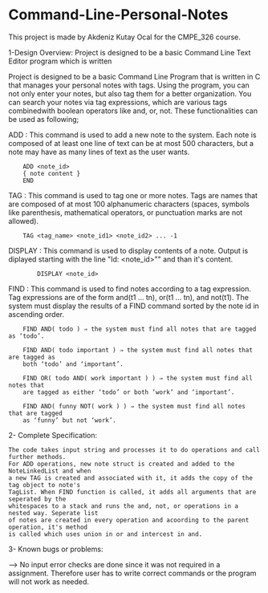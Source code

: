 # Command-Line-Personal-Notes

This project is made by Akdeniz Kutay Ocal for the CMPE_326 course.

1-Design Overview:
Project is designed to be a basic Command Line Text Editor program which is written


Project is designed to be a basic Command Line Program that is written in C that 
manages your personal notes with tags. Using the program, you can not only enter 
your notes, but also tag them for a better organization. You can search your notes
via tag expressions, which are various tags combinedwith boolean operators like 
and, or, not. These functionalities can be used as following;

ADD :   This command is used to add a new note to the system.
        Each note is composed of at least one line of text can be at most 500
        characters, but a note may have as many lines of text as the user wants.

        ADD <note_id>
        { note content }
        END

TAG :   This command is used to tag one or more notes.
        Tags are names that are composed of at most 100 alphanumeric characters
        (spaces, symbols like parenthesis, mathematical operators, or punctuation
        marks are not allowed).

        TAG <tag_name> <note_id1> <note_id2> ... -1

DISPLAY :   This command is used to display contents of a note. Output is diplayed
            starting with the line "Id: <note_id>"" and than it's content.

            DISPLAY <note_id>

FIND :  This command is used to find notes according to a tag expression.
        Tag expressions are of the form and(t1 ... tn), or(t1 ... tn), and not(t1).
        The system must display the results of a FIND command sorted by the note id in
        ascending order.

        FIND AND( todo ) ⇒ the system must find all notes that are tagged as ‘todo’.

        FIND AND( todo important ) ⇒ the system must find all notes that are tagged as
        both ‘todo’ and ‘important’.

        FIND OR( todo AND( work important ) ) ⇒ the system must find all notes that
        are tagged as either ‘todo’ or both ‘work’ and ‘important’.

        FIND AND( funny NOT( work ) ) ⇒ the system must find all notes that are tagged
        as ‘funny’ but not ‘work’.


2- Complete Specification:

    The code takes input string and processes it to do operations and call further methods. 
    For ADD operations, new note struct is created and added to the NoteLinkedList and when
    a new TAG is created and associated with it, it adds the copy of the tag object to note's
    TagList. When FIND function is called, it adds all arguments that are seperated by the 
    whitespaces to a stack and runs the and, not, or operations in a nested way. Seperate list
    of notes are created in every operation and acoording to the parent operation, it's method 
    is called which uses union in or and intercest in and. 

3- Known bugs or problems:

--> No input error checks are done since it was not required in a assignment. Therefore user
    has to write correct commands or the program will not work as needed.